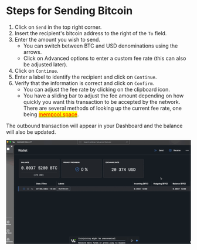 # Steps for Sending Bitcoin

1. Click on `Send` in the top right corner.
2. Insert the recipient's bitcoin address to the right of the `To` field.
3. Enter the amount you wish to send.&#x20;
   * You can switch between BTC and USD denominations using the arrows.&#x20;
   * Click on Advanced options to enter a custom fee rate (this can also be adjusted later).
4. Click on `Continue`.
5. Enter a label to identify the recipient and click on `Continue`.
6. Verify that the information is correct and click on `Confirm`.
   * You can adjust the fee rate by clicking on the clipboard icon.
   * You have a sliding bar to adjust the fee amount depending on how quickly you want this transaction to be accepted by the network. There are several methods of looking up the current fee rate, one being <mark style="color:red;"></mark> [<mark style="color:red;">mempool.space</mark>](http://mempool.space).

The outbound transaction will appear in your Dashboard and the balance will also be updated.&#x20;

![](<../../.gitbook/assets/Send gif.gif>)

